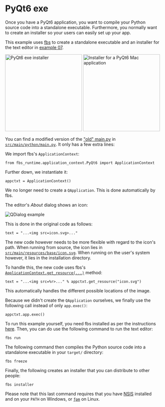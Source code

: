 # PyQt6 exe

Once you have a PyQt6 application, you want to compile your Python source code into a standalone executable. Furthermore, you normally want to create an installer so your users can easily set up your app.

This example uses [fbs](https://build-system.fman.io) to create a standalone executable and an installer for the text editor in [example 07](../07%20Qt%20Text%20Editor).

<img src="../screenshots/pyqt5-exe.png" alt="PyQt6 exe installer" height="250px"> <img src="../screenshots/pyqt5-installer-mac.png" alt="Installer for a PyQt6 Mac application" height="250px">

You can find a modified version of the ["old" main.py](../07%20Qt%20Text%20Editor/main.py) in [`src/main/python/main.py`](src/main/python/main.py). It only has a few extra lines:

We import fbs's `ApplicationContext`:

    from fbs_runtime.application_context.PyQt6 import ApplicationContext

Further down, we instantiate it:

    appctxt = ApplicationContext()

We no longer need to create a `QApplication`. This is done automatically by fbs.
 
The editor's _About_ dialog shows an icon:

![QDialog example](../screenshots/qdialog-example.png)

This is done in the original code as follows:

    text = "...<img src=icon.svg>..."

The new code however needs to be more flexible with regard to the icon's path. When running from source, the icon lies in [`src/main/resources/base/icon.svg`](src/main/resources/base/icon.svg). When running on the user's system however, it lies in the installation directory.

To handle this, the new code uses fbs's [`ApplicationContext.get_resource(...)`](https://build-system.fman.io/manual/#get_resource) method:

    text = "...<img src=%r>..." % appctxt.get_resource("icon.svg")

This automatically handles the different possible locations of the image.

Because we didn't create the `QApplication` ourselves, we finally use the following call instead of only `app.exec()`:

    appctxt.app.exec()

To run this example yourself, you need fbs installed as per the instructions [here](../../README.md#running-the-examples). Then, you can do use the following command to run the text editor:

    fbs run

The following command then compiles the Python source code into a standalone executable in your `target/` directory:

    fbs freeze

Finally, the following creates an installer that you can distribute to other people:

    fbs installer

Please note that this last command requires that you have [NSIS](https://nsis.sourceforge.io/Main_Page) installed and on your `PATH` on Windows, or [`fpm`](https://github.com/jordansissel/fpm) on Linux.
